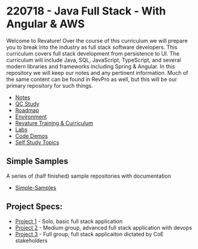 # 220718 - Java Full Stack - With Angular & AWS

Welcome to Revature! Over the course of this curriculum we will prepare you to break into the industry as full stack software developers. This curriculum covers full stack development from persistence to UI. The curriculum will include Java, SQL, JavaScript, TypeScript, and several modern libraries and frameworks including Spring & Angular. In this repository we will keep our notes and any pertinent information. Much of the same content can be found in RevPro as well, but this will be our primary repository for such things.

 - [Notes](./notes/README.md)
 - [QC Study](./qc/README.md)
 - [Roadmap](./roadmap.md)
 - [Environment](./environment.md)
 - [Revature Training & Curriculum](./notes/misc/revature-training.md)
 - [Labs](./labs/README.md)
 - [Code Demos](./demos/README.md)
 - [Self Study Topics](./self-study.md)

## Simple Samples
A series of (half finished) sample repositories with documentation
 - [Simple-Samples](https://github.com/simple-samples)

## Project Specs:
 - [Project 1](https://github.com/220718-Java-Angular-AWS/P1-Spec/blob/main/README.md) - Solo, basic full stack application
 - [Project 2](https://github.com/220718-Java-Angular-AWS/P2-Spec/blob/main/README.md) - Medium group, advanced full stack application with devops
 - [Project 3]() - Full group, full stack applicaiton dictated by CoE stakeholders

